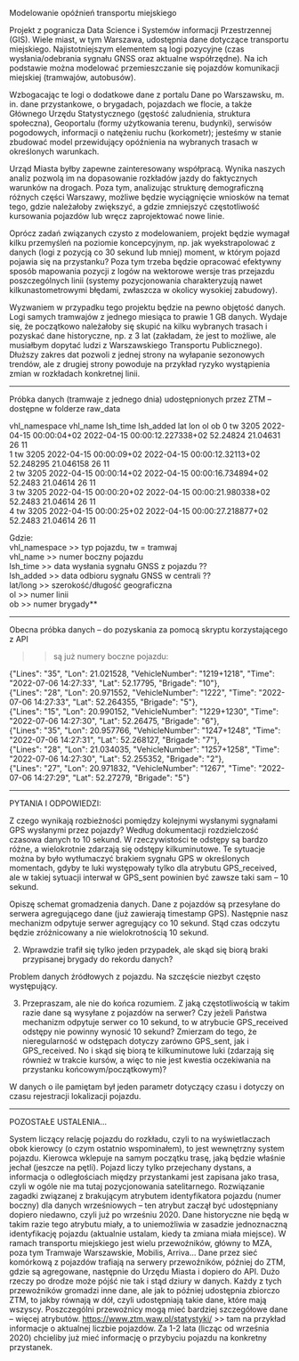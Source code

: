 Modelowanie opóźnień transportu miejskiego

Projekt z pogranicza Data Science i Systemów informacji Przestrzennej (GIS). Wiele miast, w tym Warszawa, udostępnia dane dotyczące transportu miejskiego. Najistotniejszym elementem są logi pozycyjne (czas wysłania/odebrania sygnału GNSS oraz aktualne współrzędne). Na ich podstawie można modelować przemieszczanie się pojazdów komunikacji miejskiej (tramwajów, autobusów). 

Wzbogacając te logi o dodatkowe dane z portalu Dane po Warszawsku, m. in. dane przystankowe, o brygadach, pojazdach we flocie, a także Głównego Urzędu Statystycznego (gęstość zaludnienia, struktura społeczna), Geoportalu (formy użytkowania terenu, budynki), serwisów pogodowych, informacji o natężeniu ruchu (korkometr); jesteśmy w stanie zbudować model przewidujący opóźnienia na wybranych trasach w określonych warunkach. 

Urząd Miasta byłby zapewne zainteresowany współpracą. Wynika naszych analiz pozwolą im na dopasowanie rozkładów jazdy do faktycznych warunków na drogach. Poza tym, analizując strukturę demograficzną różnych części Warszawy, możliwe będzie wyciągnięcie wniosków na temat tego, gdzie należałoby zwiększyć, a gdzie zmniejszyć częstotliwość kursowania pojazdów lub wręcz zaprojektować nowe linie.

Oprócz zadań związanych czysto z modelowaniem, projekt będzie wymagał kilku przemyśleń na poziomie koncepcyjnym, np. jak wyekstrapolować z danych (logi z pozycją co 30 sekund lub mniej) moment, w którym pojazd pojawia się na przystanku? Poza tym trzeba będzie opracować efektywny sposób mapowania pozycji z logów na wektorowe wersje tras przejazdu poszczególnych linii (systemy pozycjonowania charakteryzują nawet kilkunastometrowymi błędami, zwłaszcza w okolicy wysokiej zabudowy).

Wyzwaniem w przypadku tego projektu będzie na pewno objętość danych. Logi samych tramwajów z jednego miesiąca to prawie 1 GB danych. Wydaje się, że początkowo należałoby się skupić na kilku wybranych trasach i pozyskać dane historyczne, np. z 3 lat (zakładam, że jest to możliwe, ale musiałbym dopytać ludzi z Warszawskiego Transportu Publicznego). Dłuższy zakres dat pozwoli z jednej strony na wyłapanie sezonowych trendów, ale z drugiej strony powoduje na przykład ryzyko wystąpienia zmian w rozkładach konkretnej linii.

______________________________________________________________

Próbka danych (tramwaje z jednego dnia) udostępnionych przez ZTM – dostępne w folderze raw_data

vhl_namespace	vhl_name	lsh_time	lsh_added	lat	lon	ol	ob
0	tw	3205	2022-04-15 00:00:04+02	2022-04-15 00:00:12.227338+02	52.24824	21.04631	26	11<br/>
1	tw	3205	2022-04-15 00:00:09+02	2022-04-15 00:00:12.32113+02	52.248295	21.046158	26	11<br/>
2	tw	3205	2022-04-15 00:00:14+02	2022-04-15 00:00:16.734894+02	52.2483	21.04614	26	11<br/>
3	tw	3205	2022-04-15 00:00:20+02	2022-04-15 00:00:21.980338+02	52.2483	21.04614	26	11<br/>
4	tw	3205	2022-04-15 00:00:25+02	2022-04-15 00:00:27.218877+02	52.2483	21.04614	26	11

Gdzie:<br/>
vhl_namespace >> typ pojazdu, tw = tramwaj<br/>
vhl_name >> numer boczny pojazdu <br/>
lsh_time >> data wysłania sygnału GNSS z pojazdu ??<br/>
lsh_added >> data odbioru sygnału GNSS w centrali ??<br/>
lat/long >> szerokość/długość geograficzna <br/>
ol >> numer linii<br/>
ob >> numer brygady**<br/>
______________________________________________________________

Obecna próbka danych – do pozyskania za pomocą skryptu korzystającego z API 
>> są już numery boczne pojazdu:

{"Lines": "35", "Lon": 21.021528, "VehicleNumber": "1219+1218", "Time": "2022-07-06 14:27:33", "Lat": 52.17795, "Brigade": "10"}, <br/>
{"Lines": "28", "Lon": 20.971552, "VehicleNumber": "1222", "Time": "2022-07-06 14:27:33", "Lat": 52.264355, "Brigade": "5"}, <br/>
{"Lines": "15", "Lon": 20.990152, "VehicleNumber": "1229+1230", "Time": "2022-07-06 14:27:30", "Lat": 52.26475, "Brigade": "6"}, <br/>
{"Lines": "35", "Lon": 20.957766, "VehicleNumber": "1247+1248", "Time": "2022-07-06 14:27:31", "Lat": 52.268127, "Brigade": "7"}, <br/>
{"Lines": "28", "Lon": 21.034035, "VehicleNumber": "1257+1258", "Time": "2022-07-06 14:27:30", "Lat": 52.255352, "Brigade": "2"}, <br/>
{"Lines": "27", "Lon": 20.971832, "VehicleNumber": "1267", "Time": "2022-07-06 14:27:29", "Lat": 52.27279, "Brigade": "5"}

______________________________________________________________

PYTANIA I ODPOWIEDZI:

Z czego wynikają rozbieżności pomiędzy kolejnymi wysłanymi sygnałami GPS wysłanymi przez pojazdy? Według dokumentacji rozdzielczość czasowa danych to 10 sekund. W rzeczywistości te odstępy są bardzo różne, a wielokrotnie zdarzają się odstępy kilkuminutowe. Te sytuacje można by było wytłumaczyć brakiem sygnału GPS w określonych momentach, gdyby te luki występowały tylko dla atrybutu GPS_received, ale w takiej sytuacji interwał w GPS_sent powinien być zawsze taki sam – 10 sekund.

Opiszę schemat gromadzenia danych. Dane z pojazdów są przesyłane do serwera agregującego dane (już zawierają timestamp GPS). Następnie nasz mechanizm odpytuje serwer agregujący co 10 sekund. Stąd czas odczytu będzie zróżnicowany a nie wielokrotnością 10 sekund.

2.	Wprawdzie trafił się tylko jeden przypadek, ale skąd się biorą braki przypisanej brygady do rekordu danych?

Problem danych źródłowych z pojazdu. Na szczęście niezbyt często występujący.

3.	Przepraszam, ale nie do końca rozumiem. Z jaką częstotliwością w takim razie dane są wysyłane z pojazdów na serwer? Czy jeżeli Państwa mechanizm odpytuje serwer co 10 sekund, to w atrybucie GPS_received odstępy nie powinny wynosić 10 sekund? Zmierzam do tego, że nieregularność w odstępach dotyczy zarówno GPS_sent, jak i GPS_received. No i skąd się biorą te kilkuminutowe luki (zdarzają się również w trakcie kursów, a więc to nie jest kwestia oczekiwania na przystanku końcowym/początkowym)?

W danych o ile pamiętam był jeden parametr dotyczący czasu i dotyczy on czasu rejestracji lokalizacji pojazdu.

______________________________________________________________

POZOSTAŁE USTALENIA…

System liczący relację pojazdu do rozkładu, czyli to na wyświetlaczach obok kierowcy (o czym ostatnio wspominałem), to jest wewnętrzny system pojazdu. Kierowca wklepuje na samym początku trasę, jaką będzie właśnie jechał (jeszcze na pętli). Pojazd liczy tylko przejechany dystans, a informacja o odległościach między przystankami jest zapisana jako trasa, czyli w ogóle nie ma tutaj pozycjonowania satelitarnego.
Rozwiązanie zagadki związanej z brakującym atrybutem identyfikatora pojazdu (numer boczny) dla danych wrześniowych – ten atrybut zaczął być udostępniany dopiero niedawno, czyli już po wrześniu 2020. Dane historyczne nie będą w takim razie tego atrybutu miały, a to uniemożliwia w zasadzie jednoznaczną identyfikację pojazdu (aktualnie ustalam, kiedy ta zmiana miała miejsce).
W ramach transportu miejskiego jest wielu przewoźników, główny to MZA, poza tym Tramwaje Warszawskie, Mobilis, Arriva…
Dane przez sieć komórkową z pojazdów trafiają na serwery przewoźników, później do ZTM, gdzie są agregowane, następnie do Urzędu Miasta i dopiero do API. Dużo rzeczy po drodze może pójść nie tak i stąd dziury w danych.
Każdy z tych przewoźników gromadzi inne dane, ale jak to później udostępnia zbiorczo ZTM, to jakby równają w dół, czyli udostępniają takie dane, które mają wszyscy. Poszczególni przewoźnicy mogą mieć bardziej szczegółowe dane – więcej atrybutów.
https://www.ztm.waw.pl/statystyki/ >> tam na przykład informacje o aktualnej liczbie pojazdów.
Za 1-2 lata (licząc od września 2020) chcieliby już mieć informację o przybyciu pojazdu na konkretny przystanek.


